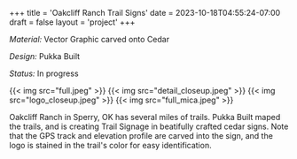 +++
title = 'Oakcliff Ranch Trail Signs'
date = 2023-10-18T04:55:24-07:00
draft = false
layout = 'project'
+++

_Material:_ Vector Graphic carved onto Cedar

_Design:_ Pukka Built

_Status:_ In progress

<!--more-->

{{< img src="full.jpeg" >}}
{{< img src="detail_closeup.jpeg" >}}
{{< img src="logo_closeup.jpeg" >}}
{{< img src="full_mica.jpeg" >}}

Oakcliff Ranch in Sperry, OK has several miles of trails. Pukka Built maped the trails, and is creating Trail Signage
in beatifully crafted cedar signs. Note that the GPS track and elevation profile are carved into the sign, and the logo
is stained in the trail's color for easy identification.
